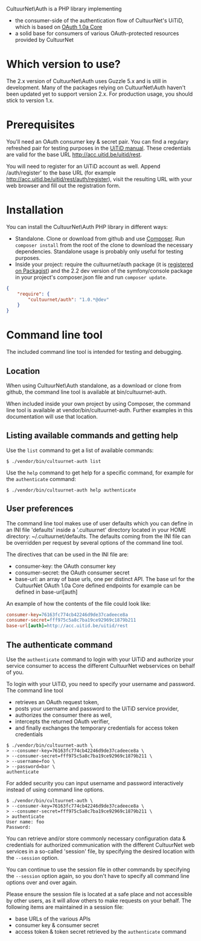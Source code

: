 CultuurNet\Auth is a PHP library implementing

* the consumer-side of the authentication flow of CultuurNet's UiTiD, which is based on [OAuth 1.0a Core][oauth_core]
* a solid base for consumers of various OAuth-protected resources provided by CultuurNet

Which version to use?
=====================

The 2.x version of CultuurNet\Auth uses Guzzle 5.x and is still in development. Many of the packages relying on CultuurNet\Auth haven't been updated yet to support version 2.x. For production usage, you should stick to
version 1.x.

Prerequisites
=============

You'll need an OAuth consumer key & secret pair. You can find a regulary refreshed pair for testing purposes in the
[UiTiD manual][uitid_docs]. These credentials are valid for the base URL http://acc.uitid.be/uitid/rest.

You will need to register for an UiTiD account as well. Append /auth/register' to the base URL (for example
http://acc.uitid.be/uitid/rest/auth/register), visit the resulting URL with your web browser and fill out the
registration form.

Installation
=============

You can install the CultuurNet\Auth PHP library in different ways:

* Standalone. Clone or download from github and use [Composer][composer]. Run ``composer install`` from
  the root of the clone to download the necessary dependencies. Standalone usage is probably only useful for testing
  purposes.
* Inside your project: require the cultuurnet/auth package (it is
  [registered on Packagist][packagist]) and the 2.2 dev version of the symfony/console package in your project's
  composer.json file and run ``composer update``.

```json
{
    "require": {
        "cultuurnet/auth": "1.0.*@dev"
    }
}
```


Command line tool
===================

The included command line tool is intended for testing and debugging.

Location
--------

When using CultuurNet\Auth standalone, as a download or clone from github, the command line tool is available at
bin/cultuurnet-auth.

When included inside your own project by using Composer, the command line tool is available at
vendor/bin/cultuurnet-auth. Further examples in this documentation will use that location.

Listing available commands and getting help
-------------------------------------------

Use the ``list`` command to get a list of available commands:

    $ ./vendor/bin/cultuurnet-auth list

Use the ``help`` command to get help for a specific command, for example for the ``authenticate`` command:

    $ ./vendor/bin/cultuurnet-auth help authenticate

User preferences
----------------

The command line tool makes use of user defaults which you can define in an INI file 'defaults' inside a '.cultuurnet'
directory located in your HOME directory: ~/.cultuurnet/defaults. The defaults coming from the INI file can be
overridden per request by several options of the command line tool.

The directives that can be used in the INI file are:

* consumer-key: the OAuth consumer key
* consumer-secret: the OAuth consumer secret
* base-url: an array of base urls, one per distinct API. The base url for the CultuurNet OAuth 1.0a Core defined
  endpoints for example can be defined in base-url[auth]

An example of how the contents of the file could look like:

```ini
consumer-key=76163fc774cb42246d9de37cadeece8a
consumer-secret=fff975c5a8c7ba19ce92969c1879b211
base-url[auth]=http://acc.uitid.be/uitid/rest
```

The authenticate command
------------------------

Use the ``authenticate`` command to login with your UiTiD and authorize your service consumer to access the different
CultuurNet webservices on behalf of you.

To login with your UiTiD, you need to specify your username and password. The command line tool

* retrieves an OAuth request token,
* posts your username and password to the UiTiD service provider,
* authorizes the consumer there as well,
* intercepts the returned OAuth verifier,
* and finally exchanges the temporary credentials for access token credentials

```
$ ./vendor/bin/cultuurnet-auth \
> --consumer-key=76163fc774cb42246d9de37cadeece8a \
> --consumer-secret=fff975c5a8c7ba19ce92969c1879b211 \
> --username=foo \
> --password=bar \
authenticate
```

For added security you can input username and password interactively instead of using command line options.

```
$ ./vendor/bin/cultuurnet-auth \
> --consumer-key=76163fc774cb42246d9de37cadeece8a \
> --consumer-secret=fff975c5a8c7ba19ce92969c1879b211 \
> authenticate
User name: foo
Password:
```

You can retrieve and/or store commonly necessary configuration data & credentials for authorized communication with the
different CultuurNet web services in a so-called 'session' file, by specifying the desired location with the
``--session`` option.

You can continue to use the session file in other commands by specifying the ``--session`` option again, so you don't
have to specify all command line options over and over again.

Please ensure the session file is located at a safe place and not accessible by other users, as it will allow others
to make requests on your behalf. The following items are maintained in a session file:

* base URLs of the various APIs
* consumer key & consumer secret
* access token & token secret retrieved by the ``authenticate`` command



[oauth_core]: http://oauth.net/core/1.0a/
[uitid_docs]: http://tools.uitdatabank.be/docs/uitid
[composer]: http://getcomposer.org
[packagist]: https://packagist.org/packages/cultuurnet/auth
